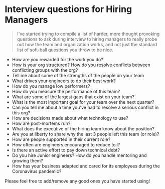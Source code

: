 # Interview questions for Hiring Managers

> I've started trying to compile a list of harder, more thought provoking questions to ask during interview to hiring managers to really probe out how the team and organization works, and not just the standard list of soft-ball questions you throw to be nice.


- How are you rewarded for the work you do?
- How is your org structured? How do you resolve conflicts between conflicting groups with the org?
- Tell me about some of the strengths of the people on your team
- What drives your engineers to do their best work?
- How do you manage low performers?
- How do you measure the performance of this team?
- What are some of the largest gaps that exist on your team?
- What is the most important goal for your team over the next quarter?
- Can you tell me about a time you've had to resolve a serious conflict in this org?
- How are decisions made about what technology to use?
- How are post-mortems run?
- What does the executive of the hiring team know about the position?
- Are you at liberty to share why the last 3 people left this team (or role)?
- How are people supported in their current role?
- How often are engineers encouraged to reduce toil?
- Is there an active effort to pay down technical debt?
- Do you hire Junior engineers? How do you handle mentoring and growing them?
- How has your business adapted and cared for its employees during the Coronavirus pandemic?

Please feel free to add/remove any good ones you have started using!
